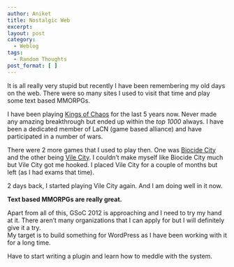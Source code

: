 ```yaml
---
author: Aniket
title: Nostalgic Web
excerpt:
layout: post
category:
  - Weblog
tags:
  - Random Thoughts
post_format: [ ]
---
```

It is all really very stupid but recently I have been remembering my old days on the web. There were so many sites I used to visit that time and play some text based MMORPGs.

I have been playing [Kings of Chaos][1] for the last 5 years now. Never made any amazing breakthrough but ended up within the *top 1000* always. I have been a dedicated member of LaCN (game based alliance) and have participated in a number of wars.

There were 2 more games that I used to play then. One was [Biocide City][2] and the other being [Vile City][3]. I couldn’t make myself like Biocide City much but Vile City got me hooked. I placed Vile City for a couple of months but left (as I had exams that time).

2 days back, I started playing Vile City again. And I am doing well in it now.

**Text based MMORPGs are really great.**

Apart from all of this, GSoC 2012 is approaching and I need to try my hand at it. There aren’t many organizations that I can apply for but I will definitely give it a try.  
My target is to build something for WordPress as I have been working with it for a long time.

Have to start writing a plugin and learn how to meddle with the system.

 [1]: http://www.kingsofchaos.com/ "Kings of Chaos"
 [2]: http://www.biocidecity.com/ "Biocide City"
 [3]: http://www.vilecity.com/ "Vile City"
